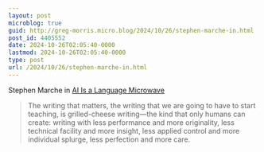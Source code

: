 ```yaml
---
layout: post
microblog: true
guid: http://greg-morris.micro.blog/2024/10/26/stephen-marche-in.html
post_id: 4405552
date: 2024-10-26T02:05:40-0000
lastmod: 2024-10-26T02:05:40-0000
type: post
url: /2024/10/26/stephen-marche-in.html
---
```

Stephen Marche in [AI Is a Language Microwave](https://www.theatlantic.com/technology/archive/2024/09/ai-language-microwave/680049/?utm_source=feed)
> The writing that matters, the writing that we are going to have to start teaching, is grilled-cheese writing—the kind that only humans can create: writing with less performance and more originality, less technical facility and more insight, less applied control and more individual splurge, less perfection and more care.

